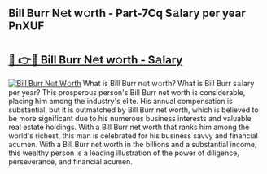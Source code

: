 ## Bill Burr N𝚎t w𝚘rth - Part-7Cq S𝚊lary per year PnXUF

# <h2><a href="http://gc26qpw.nevu.top/?p=Bill+Burr">🔗 👉🔴 Bill Burr N𝚎t w𝚘rth - S𝚊lary</a></h2>

[![Bill Burr N𝚎t W𝚘rth](https://i.imgur.com/Oavwk0R.jpeg)](http://gc26qpw.nevu.top/?p=Bill+Burr)
What is Bill Burr n𝚎t w𝚘rth? What is Bill Burr s𝚊lary per year?
This prosperous person's Bill Burr net worth is considerable, placing him among the industry's elite. His annual compensation is substantial, but it is outmatched by Bill Burr net worth, which is believed to be more significant due to his numerous business interests and valuable real estate holdings. With a Bill Burr net worth that ranks him among the world's richest, this man is celebrated for his business savvy and financial acumen. With a Bill Burr net worth in the billions and a substantial income, this wealthy person is a leading illustration of the power of diligence, perseverance, and financial acumen.
